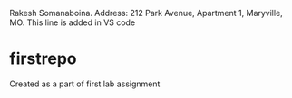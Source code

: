 Rakesh Somanaboina. Address: 212 Park Avenue, Apartment 1, Maryville, MO.
This line is added in VS code
# firstrepo
Created as a part of first lab assignment
